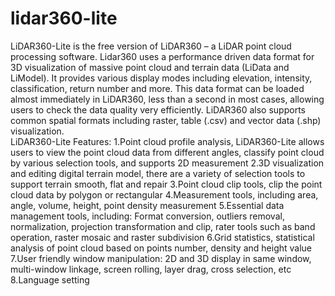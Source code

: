 # lidar360-lite
  LiDAR360-Lite is the free version of LiDAR360 – a LiDAR point cloud processing software. Lidar360 uses a performance driven data format for 3D visualization of massive point cloud and terrain data (LiData and LiModel). It provides various display modes including elevation, intensity, classification, return number and more. This data format can be loaded almost immediately in LiDAR360, less than a second in most cases, allowing users to check the data quality very efficiently. LiDAR360 also supports common spatial formats including raster, table (.csv) and vector data (.shp) visualization.  
LiDAR360-Lite Features: 
  1.Point cloud profile analysis, LiDAR360-Lite allows users to view the point cloud data from different angles, classify point cloud by various selection tools, and supports 2D measurement 
  2.3D visualization and editing digital terrain model, there are a variety of selection tools to support terrain smooth, flat and repair   3.Point cloud clip tools, clip the point cloud data by polygon or rectangular 
  4.Measurement tools, including area, angle, volume, height, point density measurement
  5.Essential data management tools, including: Format conversion, outliers removal, normalization, projection transformation and clip, rater tools such as band operation, raster mosaic and raster subdivision 
  6.Grid statistics, statistical analysis of point cloud based on points number, density and height value 
  7.User friendly window manipulation: 2D and 3D display in same window, multi-window linkage, screen rolling, layer drag, cross selection, etc 
  8.Language setting
